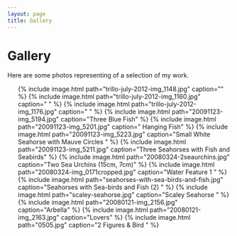 ```yaml
---
layout: page
title: Gallery
---
```


# Gallery

Here are some photos representing of a selection of my work.

<ul class="gallery">
  {% include image.html path="trillo-july-2012-img_1148.jpg" caption="" %}
  {% include image.html path="trillo-july-2012-img_1160.jpg" caption="&nbsp;" %}
  {% include image.html path="trillo-july-2012-img_1176.jpg" caption="&nbsp;" %}
  {% include image.html path="20091123-img_5194.jpg" caption="Three Blue Fish" %}
  {% include image.html path="20091123-img_5201.jpg" caption=" Hanging Fish" %}
  {% include image.html path="20091123-img_5223.jpg" caption="Small White Seahorse with Mauve Circles " %}
  {% include image.html path="20091123-img_5211.jpg" caption="Three Seahorses with Fish and Seabirds" %}
  {% include image.html path="20080324-2seaurchins.jpg" caption="Two Sea Urchins (15cm, 7cm)" %}
  {% include image.html path="20080324-img_0171cropped.jpg" caption="Water Feature 1 " %}
  {% include image.html path="seahorses-with-sea-birds-and-fish.jpg" caption="Seahorses with Sea-birds and Fish (2) " %}
  {% include image.html path="scaley-seahorse.jpg" caption="Scaley Seahorse " %}
  {% include image.html path="20080121-img_2156.jpg" caption="Arbella" %}
  {% include image.html path="20080121-img_2163.jpg" caption="Lovers" %}
  {% include image.html path="0505.jpg" caption="2 Figures &amp; Bird " %}
</ul>

<div style="clear: both;">&nbsp;</div>